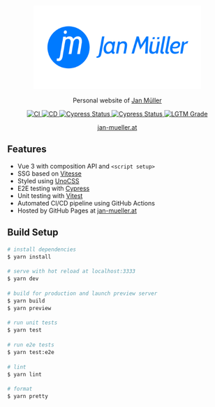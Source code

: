 <p align="center">
  <img src="/public/og-logo.png" alt="Logo" width="384px">
</p>

<p align="center">
  Personal website of <a href="https://github.com/DerYeger">
    Jan M&uuml;ller
  </a>
</p>

<p align="center">
  <a href="https://github.com/DerYeger/jan-mueller/actions/workflows/ci.yml">
    <img alt="CI" src="https://img.shields.io/github/workflow/status/DerYeger/jan-mueller/CI?label=ci&logo=github&color=#4DC71F">
  </a>
  <a href="https://github.com/DerYeger/jan-mueller/actions/workflows/cd.yml">
    <img alt="CD" src="https://img.shields.io/github/workflow/status/DerYeger/jan-mueller/CD?label=cd&logo=github&color=#4DC71F">
  </a>
  <a href="https://dashboard.cypress.io/projects/nhkgy5/runs">
    <img alt="Cypress Status" src="https://img.shields.io/endpoint?url=https://dashboard.cypress.io/badge/simple/nhkgy5/master&style=flat&logo=cypress">
  </a>
  <a href="https://dashboard.cypress.io/projects/nhkgy5/runs">
    <img alt="Cypress Status" src="https://img.shields.io/endpoint?url=https://dashboard.cypress.io/badge/count/nhkgy5/master&style=flat&logo=cypress">
  </a>
  <a href="https://lgtm.com/projects/g/DerYeger/jan-mueller">
    <img alt="LGTM Grade" src="https://img.shields.io/lgtm/grade/javascript/github/DerYeger/jan-mueller?logo=lgtm">
  </a>
</p>

<p align="center">
  <a href="https://jan-mueller.at">
    jan-mueller.at
  </a>
</p>

## Features

- Vue 3 with composition API and `<script setup>`
- SSG based on [Vitesse](https://github.com/antfu/vitesse)
- Styled using [UnoCSS](https://github.com/antfu/unocss)
- E2E testing with [Cypress](https://www.cypress.io/)
- Unit testing with [Vitest](https://vitest.dev/)
- Automated CI/CD pipeline using GitHub Actions
- Hosted by GitHub Pages at [jan-mueller.at](https://jan-mueller.at)

## Build Setup

```bash
# install dependencies
$ yarn install

# serve with hot reload at localhost:3333
$ yarn dev

# build for production and launch preview server
$ yarn build
$ yarn preview

# run unit tests
$ yarn test

# run e2e tests
$ yarn test:e2e

# lint
$ yarn lint

# format
$ yarn pretty
```

